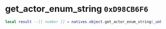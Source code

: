 # get_actor_enum_string `0xD98CB6F6`

```lua
local result --[[ number ]] = natives.object.get_actor_enum_string(_unk0 --[[ number ]])
```